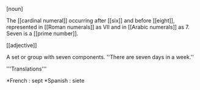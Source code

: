 [noun]

The [[cardinal numeral]] occurring after [[six]] and before [[eight]], represented in [[Roman numerals]] as VII and in [[Arabic numerals]] as 7. Seven is a [[prime number]].

[[adjective]]

A set or group with seven components. ''There are seven days in a week.''


'''Translations'''

*French : sept
*Spanish : siete